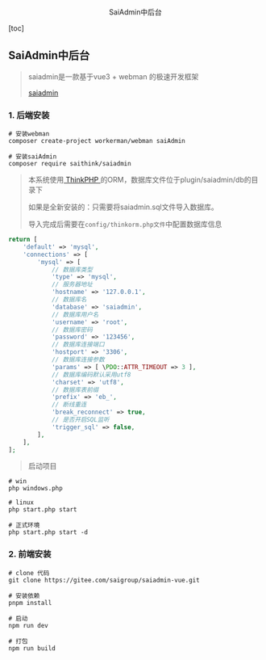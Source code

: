 <center>SaiAdmin中后台</center>







[toc]









## SaiAdmin中后台

> saiadmin是一款基于vue3 + webman 的极速开发框架
>
> [saiadmin](https://www.saithink.top/)



### 1. 后端安装

```shell
# 安装webman
composer create-project workerman/webman saiAdmin

# 安装saiAdmin
composer require saithink/saiadmin
```

> 本系统使用[ ThinkPHP ](https://www.thinkphp.cn/)的ORM，数据库文件位于plugin/saiadmin/db的目录下
>
> 如果是全新安装的：只需要将saiadmin.sql文件导入数据库。
>
> 导入完成后需要在`config/thinkorm.php文件`中配置数据库信息

```php
return [
    'default' => 'mysql',
    'connections' => [
        'mysql' => [
            // 数据库类型
            'type' => 'mysql',
            // 服务器地址
            'hostname' => '127.0.0.1',
            // 数据库名
            'database' => 'saiadmin',
            // 数据库用户名
            'username' => 'root',
            // 数据库密码
            'password' => '123456',
            // 数据库连接端口
            'hostport' => '3306',
            // 数据库连接参数
            'params' => [ \PDO::ATTR_TIMEOUT => 3 ],
            // 数据库编码默认采用utf8
            'charset' => 'utf8',
            // 数据库表前缀
            'prefix' => 'eb_',
            // 断线重连
            'break_reconnect' => true,
            // 是否开启SQL监听
            'trigger_sql' => false,
        ],
    ],
];
```

> 启动项目

```shell
# win
php windows.php

# linux 
php start.php start

# 正式环境
php start.php start -d
```







### 2. 前端安装

```shell
# clone 代码
git clone https://gitee.com/saigroup/saiadmin-vue.git

# 安装依赖
pnpm install

# 启动
npm run dev

# 打包
npm run build
```

